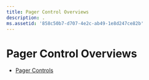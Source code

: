 ```yaml
---
title: Pager Control Overviews
description: .
ms.assetid: '858c50b7-d707-4e2c-ab49-1e8d247ce82b'
---
```


# Pager Control Overviews

-   [Pager Controls](pager-controls.md)

 

 




